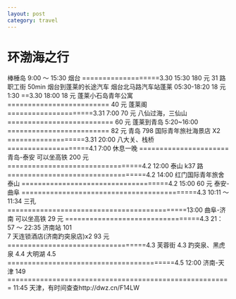 ```yaml
---
layout: post
category: travel
---
```


# 环渤海之行

棒棰岛 9:00 ～ 15:30 烟台 ===================3.30 15:30 180 元
31 路 职工街 50min
烟台到蓬莱的长途汽车 烟台北马路汽车站蓬莱 05:30-18:20 18 元 1:30 ==3.30 18:00 18 元
蓬莱小石岛青年公寓 ========================= 40 元
蓬莱阁 =====================3.31 7:00 70 元
八仙过海，三仙山 ========================== 60 元
蓬莱到青岛 5:20~16:00 ========================= 82 元
青岛 798 国际青年旅社海景店 X2 ===================3.31 20:00
八大关、栈桥 ====================4.1 7:00
休息一晚 ======================
青岛-泰安 可以坐高铁 200 元 =================================4.2 12:00
泰山 k37 路 ==================================4.2 14:00
红门国际青年旅舍  
泰山 ====================================4.2 15:00 60 元
泰安-曲阜 ===========================================4.3 10:11 ～ 11:34
三孔 ============================================13:00
曲阜-济南 可以坐高铁 29 元 =================================4.3 21：57 ～ 22:35
济南站 101  
7 天连锁酒店(济南趵突泉店)x2 93 元 ==================================4.3
芙蓉街 4.3
趵突泉、黑虎泉 4.4
大明湖 4.5 =========================================4.5 12:00
济南-天津 149 ======================================================= 11:45
天津，有时间查查http://dwz.cn/F14LW
